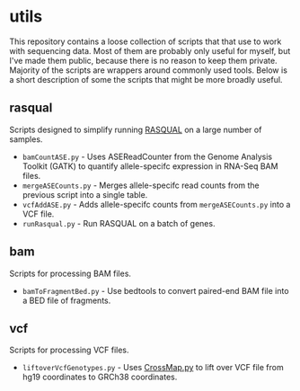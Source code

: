 # utils
This repository contains a loose collection of scripts that that use to work with sequencing data. Most of them are probably only useful for myself, but I've made them public, because there is no reason to keep them private. Majority of the scripts are wrappers around commonly used tools. Below is a short description of some the scripts that might be more broadly useful.

## rasqual
Scripts designed to simplify running [RASQUAL](https://github.com/dg13/rasqual) on a large number of samples. 
* `bamCountASE.py` - Uses ASEReadCounter from the Genome Analysis Toolkit (GATK) to quantify allele-specifc expression in RNA-Seq BAM files.
* `mergeASECounts.py` - Merges allele-specifc read counts from the previous script into a single table.
* `vcfAddASE.py` - Adds allele-specifc counts from `mergeASECounts.py` into a VCF file.
* `runRasqual.py` - Run RASQUAL on a batch of genes.

## bam
Scripts for processing BAM files.
* `bamToFragmentBed.py` - Use bedtools to convert paired-end BAM file into a BED file of fragments.

## vcf
Scripts for processing VCF files.
* `liftoverVcfGenotypes.py` - Uses [CrossMap.py](crossmap.sourceforge.net/) to lift over VCF file from hg19 coordinates to GRCh38 coordinates.
